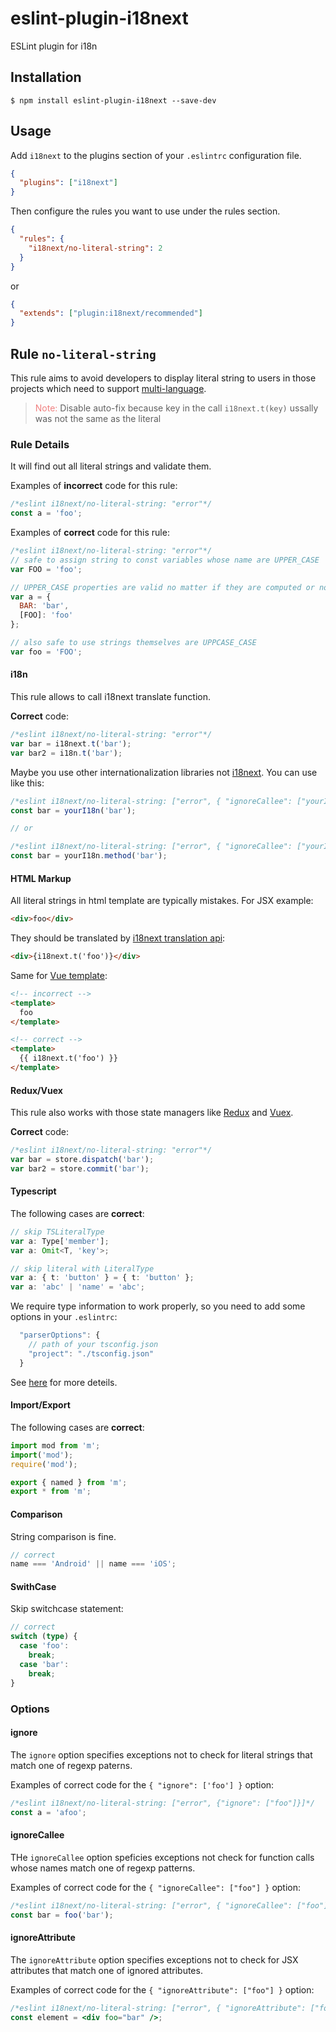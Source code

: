 # eslint-plugin-i18next

ESLint plugin for i18n

## Installation

```
$ npm install eslint-plugin-i18next --save-dev
```

## Usage

Add `i18next` to the plugins section of your `.eslintrc` configuration file.

```json
{
  "plugins": ["i18next"]
}
```

Then configure the rules you want to use under the rules section.

```json
{
  "rules": {
    "i18next/no-literal-string": 2
  }
}
```

or

```json
{
  "extends": ["plugin:i18next/recommended"]
}
```

## Rule `no-literal-string`

This rule aims to avoid developers to display literal string to users
in those projects which need to support [multi-language](https://www.i18next.com/).

> <span style="color: lightcoral">Note:</span> Disable auto-fix because key in the call `i18next.t(key)` ussally was not the same as the literal

### Rule Details

It will find out all literal strings and validate them.

Examples of **incorrect** code for this rule:

```js
/*eslint i18next/no-literal-string: "error"*/
const a = 'foo';
```

Examples of **correct** code for this rule:

```js
/*eslint i18next/no-literal-string: "error"*/
// safe to assign string to const variables whose name are UPPER_CASE
var FOO = 'foo';

// UPPER_CASE properties are valid no matter if they are computed or not
var a = {
  BAR: 'bar',
  [FOO]: 'foo'
};

// also safe to use strings themselves are UPPCASE_CASE
var foo = 'FOO';
```

#### i18n

This rule allows to call i18next translate function.

**Correct** code:

```js
/*eslint i18next/no-literal-string: "error"*/
var bar = i18next.t('bar');
var bar2 = i18n.t('bar');
```

Maybe you use other internationalization libraries
not [i18next](https://www.i18next.com/). You can use like this:

```js
/*eslint i18next/no-literal-string: ["error", { "ignoreCallee": ["yourI18n"] }]*/
const bar = yourI18n('bar');

// or

/*eslint i18next/no-literal-string: ["error", { "ignoreCallee": ["yourI18n.method"] }]*/
const bar = yourI18n.method('bar');
```

#### HTML Markup

All literal strings in html template are typically mistakes. For JSX example:

```HTML
<div>foo</div>
```

They should be translated by [i18next translation api](https://www.i18next.com/):

```HTML
<div>{i18next.t('foo')}</div>
```

Same for [Vue template](https://vuejs.org/v2/guide/syntax.html):

```HTML
<!-- incorrect -->
<template>
  foo
</template>

<!-- correct -->
<template>
  {{ i18next.t('foo') }}
</template>
```

#### Redux/Vuex

This rule also works with those state managers like
[Redux](https://redux.js.org/) and [Vuex](https://vuex.vuejs.org/).

**Correct** code:

```js
/*eslint i18next/no-literal-string: "error"*/
var bar = store.dispatch('bar');
var bar2 = store.commit('bar');
```

#### Typescript

The following cases are **correct**:

```typescript
// skip TSLiteralType
var a: Type['member'];
var a: Omit<T, 'key'>;

// skip literal with LiteralType
var a: { t: 'button' } = { t: 'button' };
var a: 'abc' | 'name' = 'abc';
```

We require type information to work properly, so you need to add some options in your `.eslintrc`:

```js
  "parserOptions": {
    // path of your tsconfig.json
    "project": "./tsconfig.json"
  }
```

See
[here](https://github.com/typescript-eslint/typescript-eslint/tree/master/packages/eslint-plugin#usage)
for more deteils.

#### Import/Export

The following cases are **correct**:

```typescript
import mod from 'm';
import('mod');
require('mod');

export { named } from 'm';
export * from 'm';
```

#### Comparison

String comparison is fine.

```typescript
// correct
name === 'Android' || name === 'iOS';
```

#### SwithCase

Skip switchcase statement:

```typescript
// correct
switch (type) {
  case 'foo':
    break;
  case 'bar':
    break;
}
```

### Options

#### ignore

The `ignore` option specifies exceptions not to check for
literal strings that match one of regexp paterns.

Examples of correct code for the `{ "ignore": ['foo'] }` option:

```js
/*eslint i18next/no-literal-string: ["error", {"ignore": ["foo"]}]*/
const a = 'afoo';
```

#### ignoreCallee

THe `ignoreCallee` option speficies exceptions not check for
function calls whose names match one of regexp patterns.

Examples of correct code for the `{ "ignoreCallee": ["foo"] }` option:

```js
/*eslint i18next/no-literal-string: ["error", { "ignoreCallee": ["foo"] }]*/
const bar = foo('bar');
```

#### ignoreAttribute

The `ignoreAttribute` option specifies exceptions not to check for JSX attributes that match one of ignored attributes.

Examples of correct code for the `{ "ignoreAttribute": ["foo"] }` option:

```jsx
/*eslint i18next/no-literal-string: ["error", { "ignoreAttribute": ["foo"] }]*/
const element = <div foo="bar" />;
```
